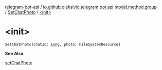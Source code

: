 [telegram-bot-api](../../index.md) / [io.github.oleksivio.telegram.bot.api.model.method.group](../index.md) / [SetChatPhoto](index.md) / [&lt;init&gt;](./-init-.md)

# &lt;init&gt;

`SetChatPhoto(chatId: `[`Long`](https://kotlinlang.org/api/latest/jvm/stdlib/kotlin/-long/index.html)`, photo: FileSystemResource)`

**See Also**

[setChatPhoto](#)


